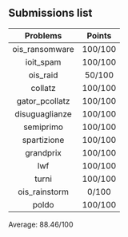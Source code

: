 ## Submissions list
| Problems          | Points        |
|:-----------------:|:-------------:|
| ois_ransomware    | 100/100       |
| ioit_spam         | 100/100       |
| ois_raid          | 50/100        |
| collatz           | 100/100       |
| gator_pcollatz    | 100/100       |
| disuguaglianze    | 100/100       |
| semiprimo         | 100/100       |
| spartizione       | 100/100       |
| grandprix         | 100/100       |
| lwf               | 100/100       |
| turni             | 100/100       |
| ois_rainstorm     | 0/100         |
| poldo             | 100/100       |

Average: 88.46/100